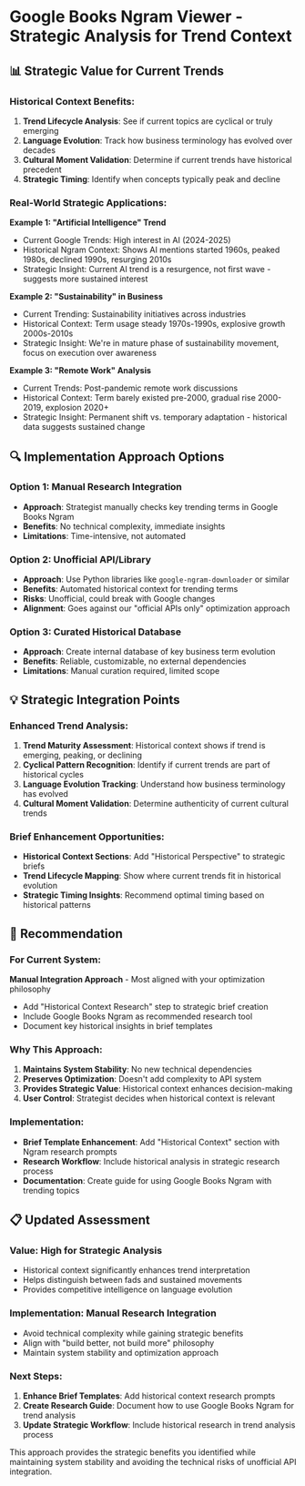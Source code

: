 # Google Books Ngram Viewer - Strategic Analysis for Trend Context

## 📊 **Strategic Value for Current Trends**

### Historical Context Benefits:
1. **Trend Lifecycle Analysis**: See if current topics are cyclical or truly emerging
2. **Language Evolution**: Track how business terminology has evolved over decades
3. **Cultural Moment Validation**: Determine if current trends have historical precedent
4. **Strategic Timing**: Identify when concepts typically peak and decline

### Real-World Strategic Applications:

**Example 1: "Artificial Intelligence" Trend**
- Current Google Trends: High interest in AI (2024-2025)
- Historical Ngram Context: Shows AI mentions started 1960s, peaked 1980s, declined 1990s, resurging 2010s
- Strategic Insight: Current AI trend is a resurgence, not first wave - suggests more sustained interest

**Example 2: "Sustainability" in Business**
- Current Trending: Sustainability initiatives across industries
- Historical Context: Term usage steady 1970s-1990s, explosive growth 2000s-2010s
- Strategic Insight: We're in mature phase of sustainability movement, focus on execution over awareness

**Example 3: "Remote Work" Analysis**
- Current Trends: Post-pandemic remote work discussions
- Historical Context: Term barely existed pre-2000, gradual rise 2000-2019, explosion 2020+
- Strategic Insight: Permanent shift vs. temporary adaptation - historical data suggests sustained change

## 🔍 **Implementation Approach Options**

### Option 1: Manual Research Integration
- **Approach**: Strategist manually checks key trending terms in Google Books Ngram
- **Benefits**: No technical complexity, immediate insights
- **Limitations**: Time-intensive, not automated

### Option 2: Unofficial API/Library
- **Approach**: Use Python libraries like `google-ngram-downloader` or similar
- **Benefits**: Automated historical context for trending terms
- **Risks**: Unofficial, could break with Google changes
- **Alignment**: Goes against our "official APIs only" optimization approach

### Option 3: Curated Historical Database
- **Approach**: Create internal database of key business term evolution
- **Benefits**: Reliable, customizable, no external dependencies
- **Limitations**: Manual curation required, limited scope

## 💡 **Strategic Integration Points**

### Enhanced Trend Analysis:
1. **Trend Maturity Assessment**: Historical context shows if trend is emerging, peaking, or declining
2. **Cyclical Pattern Recognition**: Identify if current trends are part of historical cycles
3. **Language Evolution Tracking**: Understand how business terminology has evolved
4. **Cultural Moment Validation**: Determine authenticity of current cultural trends

### Brief Enhancement Opportunities:
- **Historical Context Sections**: Add "Historical Perspective" to strategic briefs
- **Trend Lifecycle Mapping**: Show where current trends fit in historical evolution
- **Strategic Timing Insights**: Recommend optimal timing based on historical patterns

## 🎯 **Recommendation**

### For Current System:
**Manual Integration Approach** - Most aligned with your optimization philosophy
- Add "Historical Context Research" step to strategic brief creation
- Include Google Books Ngram as recommended research tool
- Document key historical insights in brief templates

### Why This Approach:
1. **Maintains System Stability**: No new technical dependencies
2. **Preserves Optimization**: Doesn't add complexity to API system
3. **Provides Strategic Value**: Historical context enhances decision-making
4. **User Control**: Strategist decides when historical context is relevant

### Implementation:
- **Brief Template Enhancement**: Add "Historical Context" section with Ngram research prompts
- **Research Workflow**: Include historical analysis in strategic research process
- **Documentation**: Create guide for using Google Books Ngram with trending topics

## 📋 **Updated Assessment**

### Value: **High for Strategic Analysis**
- Historical context significantly enhances trend interpretation
- Helps distinguish between fads and sustained movements
- Provides competitive intelligence on language evolution

### Implementation: **Manual Research Integration**
- Avoid technical complexity while gaining strategic benefits
- Align with "build better, not build more" philosophy
- Maintain system stability and optimization approach

### Next Steps:
1. **Enhance Brief Templates**: Add historical context research prompts
2. **Create Research Guide**: Document how to use Google Books Ngram for trend analysis
3. **Update Strategic Workflow**: Include historical research in trend analysis process

This approach provides the strategic benefits you identified while maintaining system stability and avoiding the technical risks of unofficial API integration.